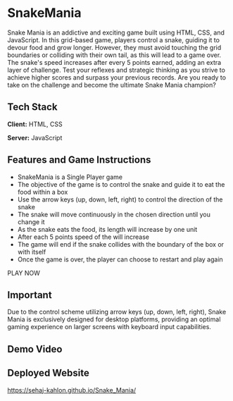 # SnakeMania

Snake Mania is an addictive and exciting game built using HTML, CSS, and JavaScript. In this grid-based game, players control a snake, guiding it to devour food and grow longer. However, they must avoid touching the grid boundaries or colliding with their own tail, as this will lead to a game over. The snake's speed increases after every 5 points earned, adding an extra layer of challenge. Test your reflexes and strategic thinking as you strive to achieve higher scores and surpass your previous records. Are you ready to take on the challenge and become the ultimate Snake Mania champion?

## Tech Stack

**Client:** HTML, CSS

**Server:** JavaScript

## Features and Game Instructions

- SnakeMania is a Single Player game
- The objective of the game is to control the snake and guide it to eat the food within a box
- Use the arrow keys (up, down, left, right) to control the direction of the snake
- The snake will move continuously in the chosen direction until you change it
- As the snake eats the food, its length will increase by one unit
- After each 5 points speed of the will increase
- The game will end if the snake collides with the boundary of the box or with itself
- Once the game is over, the player can choose to restart and play again

PLAY NOW

## Important

Due to the control scheme utilizing arrow keys (up, down, left, right), Snake Mania is exclusively designed for desktop platforms, providing an optimal gaming experience on larger screens with keyboard input capabilities.

## Demo Video

## Deployed Website

https://sehaj-kahlon.github.io/Snake_Mania/
